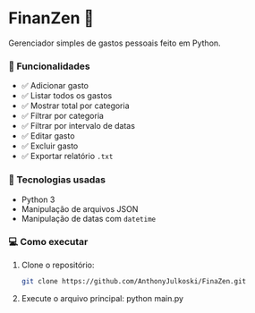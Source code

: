 # FinanZen 🧘

Gerenciador simples de gastos pessoais feito em Python.

### 🎯 Funcionalidades

- ✅ Adicionar gasto
- ✅ Listar todos os gastos
- ✅ Mostrar total por categoria
- ✅ Filtrar por categoria
- ✅ Filtrar por intervalo de datas
- ✅ Editar gasto
- ✅ Excluir gasto
- ✅ Exportar relatório `.txt`

### 📁 Tecnologias usadas

- Python 3
- Manipulação de arquivos JSON
- Manipulação de datas com `datetime`

### 💻 Como executar

1. Clone o repositório:
   ```bash
   git clone https://github.com/AnthonyJulkoski/FinaZen.git
2. Execute o arquivo principal:
python main.py
